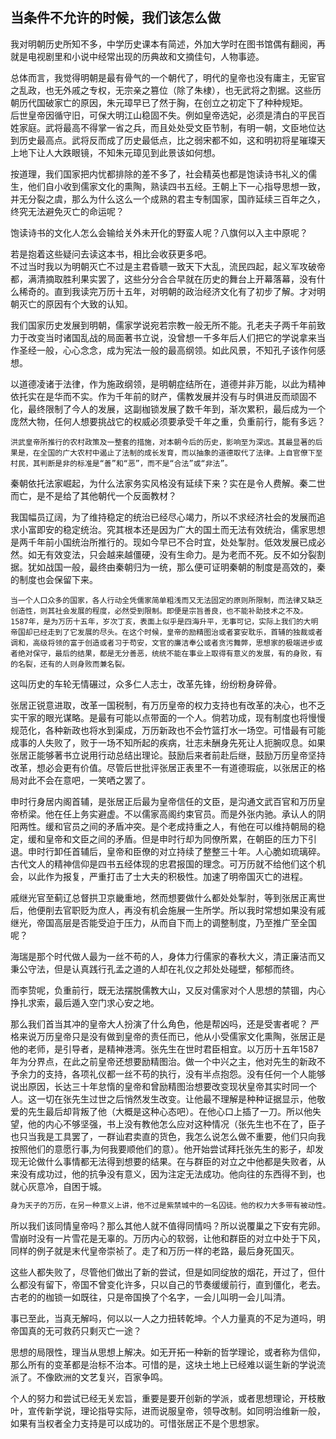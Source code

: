 ## 当条件不允许的时候，我们该怎么做

我对明朝历史所知不多，中学历史课本有简述，外加大学时在图书馆偶有翻阅，再就是电视剧里和小说中经常出现的历典故和文摘佳句，人物事迹。    

总体而言，我觉得明朝是最有骨气的一个朝代了，明代的皇帝也没有庸主，无宦官之乱政，也无外戚之专权，无宗亲之篡位（除了朱棣），也无武将之割据。这些历朝历代国破家亡的原因，朱元璋早已了然于胸，在创立之初定下了种种规矩。  
后世皇帝因循守旧，可保大明江山稳固不失。例如皇帝选妃，必须是清白的平民百姓家庭。武将最高不得掌一省之兵，而且处处受文臣节制，有明一朝，文臣地位达到历史最高点。武将反而成了历史最低点，比之弱宋都不如，这和明初将星璀璨天上地下让人大跌眼镜，不知朱元璋见到此景该如何想。

按道理，我们国家把内忧都排除的差不多了，社会精英也都是饱读诗书礼义的儒生，他们自小收到儒家文化的熏陶，熟读四书五经。王朝上下一心指导思想一致，并无分裂之虞，那么为什么这么一个成熟的君主专制国家，国祚延续三百年之久，终究无法避免灭亡的命运呢？  

饱读诗书的文化人怎么会输给关外未开化的野蛮人呢？八旗何以入主中原呢？

若是抱着这些疑问去读这本书，相比会收获更多吧。  
不过当时我以为明朝灭亡不过是主君昏聩一致天下大乱，流民四起，起义军攻破帝都，满清摘取胜利果实罢了，这些分分合合早就在历史的舞台上开幕落幕，没有什么稀奇的。直到我读完万历十五年，对明朝的政治经济文化有了初步了解。才对明朝灭亡的原因有个大致的认知。

我们国家历史发展到明朝，儒家学说宛若宗教一般无所不能。孔老夫子两千年前致力于改变当时诸国乱战的局面著书立说，没曾想一千多年后人们把它的学说拿来当作圣经一般，心心念念，成为宪法一般的最高纲领。如此风景，不知孔子该作何感想。

以道德凌诸于法律，作为施政纲领，是明朝症结所在，道德并非万能，以此为精神依托实在是华而不实。作为千年前的财产，儒教发展并没有与时俱进反而顽固不化，最终限制了今人的发展，这副枷锁发展了数千年到，渐次累积，最后成为一个庞然大物，任何人想要挑战它的权威必须要承受千年之重，负重前行，能有多远？
```
洪武皇帝所推行的农村政策及一整套的措施，对本朝今后的历史，影响至为深远。其最显著的后果是，在全国的广大农村中遏止了法制的成长发育，而以抽象的道德取代了法律。上自官僚下至村民，其判断是非的标准是“善”和“恶”，而不是“合法”或“非法”。
```
秦朝依托法家崛起，为什么法家务实风格没有延续下来？实在是令人费解。秦二世而亡，是不是给了其他朝代一个反面教材？

我国幅员辽阔，为了维持稳定的统治已经尽心竭力，所以不求经济社会的发展而追求小富即安的稳定统治。究其根本还是因为广大的国土而无法有效统治，儒家思想是两千年前小国统治所推行的。现如今早已不合时宜，处处掣肘。低效发展已成必然。如无有效变法，只会越来越僵硬，没有生命力。是为老而不死。反不如分裂割据。犹如战国一般，最终由秦朝归为一统，那么便可证明秦朝的制度是高效的，秦的制度也会保留下来。

```
当一个人口众多的国家，各人行动全凭儒家简单粗浅而又无法固定的原则所限制，而法律又缺乏创造性，则其社会发展的程度，必然受到限制。即便是宗旨善良，也不能补助技术之不及。1587年，是为万历十五年，岁次丁亥，表面上似乎是四海升平，无事可记，实际上我们的大明帝国却已经走到了它发展的尽头。在这个时候，皇帝的励精图治或者宴安耽乐，首辅的独裁或者调和，高级将领的富于创造或者习于苟安，文官的廉洁奉公或者贪污舞弊，思想家的极端进步或者绝对保守，最后的结果，都是无分善恶，统统不能在事业上取得有意义的发展，有的身败，有的名裂，还有的人则身败而兼名裂。
```
这叫历史的车轮无情碾过，众多仁人志士，改革先锋，纷纷粉身碎骨。

张居正锐意进取，改革一国税制，有万历皇帝的权力支持也有改革的决心，也不乏实干家的眼光谋略。是最有可能以点带面的一个人。倘若功成，现有制度也将慢慢规范化，各种新政也将水到渠成，万历新政也不会竹篮打水一场空。可惜最有可能成事的人失败了，败于一场不知所起的疾病，壮志未酬身先死让人扼腕叹息。如果张居正能够著书立说用行动总结出理论。鼓励后来者前赴后继，鼓励万历皇帝坚持改革，想必会更有价值。尽管后世批评张居正表里不一有道德瑕疵，以张居正的格局对此不会在意吧，一笑哂之罢了。

申时行身居内阁首辅，是张居正后最为皇帝信任的文臣，是沟通文武百官和万历皇帝桥梁。他在任上务实避虚。不以儒家高阁约束官员。而是外张内驰。承认人的阴阳两性。缓和官员之间的矛盾冲突。是个老成持重之人，有他在可以维持朝局的稳定，缓和皇帝和文臣之间的矛盾。但是申时行却为同僚所累，在朝臣的压力下引退。申时行卸任首辅后，皇帝和臣僚的对立持续了整整三十年。人心脆如琉璃碎。古代文人的精神信仰是四书五经体现的忠君报国的理念。可万历就不给他们这个机会，以此作为报复，严重打击了士大夫的积极性。加速了明帝国灭亡的进程。

戚继光官至蓟辽总督拱卫京畿重地，然而想要做什么都处处掣肘，等到张居正离世后，他便削去官职贬为庶人，再没有机会施展一生所学。所以我时常想如果没有戚继光，帝国高层是否能受迫于压力，从而自下而上的调整制度，乃至推广至全国呢？

海瑞是那个时代做人最为一丝不苟的人，身体力行儒家的春秋大义，清正廉洁而又秉公守法，但是认真践行孔孟之道的人却在礼仪之邦处处碰壁，郁郁而终。

而李贽呢，负重前行，既无法摆脱儒教大山，又反对儒家对个人思想的禁锢，内心挣扎求索，最后遁入空门求心安之地。

那么我们首当其冲的皇帝大人扮演了什么角色，他是帮凶吗，还是受害者呢？
严格来说万历皇帝只是没有做到皇帝的责任而已，他从小受儒家文化熏陶，张居正是他的老师，是引导者，是精神港湾。张先生在世时君臣相宜。以万历十五年1587年为分界点，在此之前皇帝还想要励精图治。做一个中兴之主，他对先生的新政不予余力的支持，各项礼仪都一丝不苟的执行，没有半点抱怨。没有任何一个人能够说出原因，长达三十年怠惰的皇帝和曾励精图治想要改变现状皇帝其实时同一个人。这一切在张先生过世之后悄然发生改变。让他最不理解是种种证据显示，他敬爱的先生最后却背叛了他（大概是这种心态吧）。在他心口上插了一刀。所以他失望，他的内心不够坚强，书上没有教他怎么应对这种情况（张先生也不在了，臣子也只当我是工具罢了，一群讪君卖直的货色，我怎么说怎么做不重要，他们只向我按照他们的意愿行事,为何我要顺他们的意）。他开始尝试拜托张先生的影子，却发现无论做什么事情都无法得到想要的结果。在与群臣的对立之中他都是失败者，从来没有成功过，他的抗争没有意义，因为注定无法成功。他向往的东西得不到，也就心灰意冷，自困于城。
```txt
身为天子的万历，在另一种意义上讲，他不过是紫禁城中的一名囚徒。他的权力大多带有被动性。他可以把他不喜欢的官员革职查办，但是很难升迁拔擢他所喜欢的官员，以致没有一个人足以成为他的心腹。他对大臣们的奏折作出决断，可以超出法律的规定，但是他没有制定法律的力量。官僚之间发生冲突，理所当然地由他加以裁夺，但是他不能改造制度以避免冲突的发生，而且他裁夺的权威性正在日益微弱，因为他被臣下视为燕安怠惰。各边区的军事问题必须奏报皇帝，但是皇帝自己不能统率兵将，在平日也没有整顿军备的可能。他很难跨出宫门一步，自然更谈不上离开京城巡视各省。连这一点选择的自由都没有，居于九五之尊还有什么趣味？
```
所以我们该同情皇帝吗？那么其他人就不值得同情吗？所以说覆巢之下安有完卵。雪崩时没有一片雪花是无辜的。万历内心的软弱，让他和群臣的对立中处于下风，同样的例子就是末代皇帝崇祯了。走了和万历一样的老路，最后身死国灭。

这些人都失败了，尽管他们做出了新的尝试，但是如同绽放的烟花，开过了，但什么都没有留下，帝国不曾变化许多，只以自己的节奏缓缓前行，直到僵化，老去。古老的的枷锁一如既往，只是帝国换了个名字，一会儿叫明一会儿叫清。

事已至此，当真无解吗，何以以一人之力扭转乾坤。个人力量真的不足为道吗，明帝国真的无可救药只剩灭亡一途？

思想的局限性，理当从思想上解决。如无开拓一种新的哲学理论，或者称为信仰，那么所有的变革都是治标不治本。可惜的是，这块土地上已经难以诞生新的学说流派了。不像欧洲的文艺复兴，百家争鸣。

个人的努力和尝试已经无关宏旨，重要是要开创新的学派，或者思想理论，开枝散叶，宣传新学说，理论指导实际，进而说服皇帝，领导改制。如同明治维新一般，如果有当权者全力支持是可以成功的。可惜张居正不是个思想家。

